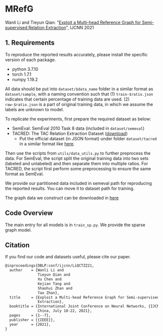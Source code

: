 # MRefG
Wanli Li and Tieyun Qian: "[Exploit a Multi-head Reference Graph for Semi-supervised Relation Extraction](https://ieeexplore.ieee.org/document/9534434)", IJCNN 2021
## 1. Requirements
 To reproduce the reported results accurately, please install the specific version of each package.
* python 3.7.10
* torch 1.7.1
* numpy 1.19.2

All data should be put into `dataset/$data_name` folder in a similar format as `dataset/sample`, with a naming convention such that (1) `train-$ratio.json` indicates that certain percentage of training data are used. (2) `raw-$ratio.json` is a part of original training data, in which we assume the labels are unknown to model.

To replicate the experiments, first prepare the required dataset as below:

- SemEval: SemEval 2010 Task 8 data (included in `dataset/semeval`)
- TACRED: The TAC Relation Extraction Dataset ([download](https://catalog.ldc.upenn.edu/LDC2018T24))
  - Put the official dataset (in JSON format) under folder `dataset/tacred` in a similar format like [here](https://github.com/yuhaozhang/tacred-relation/tree/master/dataset/tacred).

Then use the scripts from `utils/data_utils.py` to further preprocess the data. For SemEval, the script split the original training data into two sets (labeled and unlabeled) and then separate them into multiple ratios. For TACRED, the script first perform some preprocessing to ensure the same format as SemEval.

We provide our partitioned data included in semeval path for reproducing the reported results. You can move it to dataset path for training.

The graph data we construct can be downloaded in [here](https://drive.google.com/drive/folders/1ysKWT6Wx28-Ff3gvT1ALannvFJBCMABx?usp=sharing)

## Code Overview
The main entry for all models is in `train_sp.py`. We provide the sparse graph model.

## Citation
If you find our code and datasets useful, please cite our paper.
```latex
@inproceedings{DBLP:conf/ijcnn/LiQCTZZ21,
  author    = {Wanli Li and
               Tieyun Qian and
               Xu Chen and
               Kejian Tang and
               Shaohui Zhan and
               Tao Zhan},
  title     = {Exploit a Multi-head Reference Graph for Semi-supervised Relation
               Extraction},
  booktitle = {International Joint Conference on Neural Networks, {IJCNN} 2021, Shenzhen,
               China, July 18-22, 2021},
  pages     = {1--7},
  publisher = {{IEEE}},
  year      = {2021},
}
```
